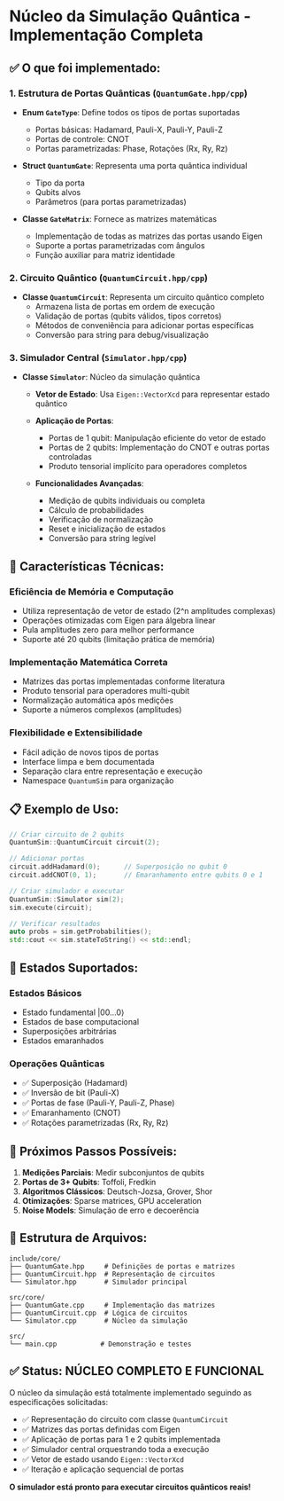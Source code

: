 # Núcleo da Simulação Quântica - Implementação Completa

## ✅ O que foi implementado:

### 1. **Estrutura de Portas Quânticas** (`QuantumGate.hpp/cpp`)
- **Enum `GateType`**: Define todos os tipos de portas suportadas
  - Portas básicas: Hadamard, Pauli-X, Pauli-Y, Pauli-Z
  - Portas de controle: CNOT
  - Portas parametrizadas: Phase, Rotações (Rx, Ry, Rz)

- **Struct `QuantumGate`**: Representa uma porta quântica individual
  - Tipo da porta
  - Qubits alvos
  - Parâmetros (para portas parametrizadas)

- **Classe `GateMatrix`**: Fornece as matrizes matemáticas
  - Implementação de todas as matrizes das portas usando Eigen
  - Suporte a portas parametrizadas com ângulos
  - Função auxiliar para matriz identidade

### 2. **Circuito Quântico** (`QuantumCircuit.hpp/cpp`)
- **Classe `QuantumCircuit`**: Representa um circuito quântico completo
  - Armazena lista de portas em ordem de execução
  - Validação de portas (qubits válidos, tipos corretos)
  - Métodos de conveniência para adicionar portas específicas
  - Conversão para string para debug/visualização

### 3. **Simulador Central** (`Simulator.hpp/cpp`)
- **Classe `Simulator`**: Núcleo da simulação quântica
  - **Vetor de Estado**: Usa `Eigen::VectorXcd` para representar estado quântico
  - **Aplicação de Portas**:
    - Portas de 1 qubit: Manipulação eficiente do vetor de estado
    - Portas de 2 qubits: Implementação do CNOT e outras portas controladas
    - Produto tensorial implícito para operadores completos
  
  - **Funcionalidades Avançadas**:
    - Medição de qubits individuais ou completa
    - Cálculo de probabilidades
    - Verificação de normalização
    - Reset e inicialização de estados
    - Conversão para string legível

## 🔧 Características Técnicas:

### **Eficiência de Memória e Computação**
- Utiliza representação de vetor de estado (2^n amplitudes complexas)
- Operações otimizadas com Eigen para álgebra linear
- Pula amplitudes zero para melhor performance
- Suporte até 20 qubits (limitação prática de memória)

### **Implementação Matemática Correta**
- Matrizes das portas implementadas conforme literatura
- Produto tensorial para operadores multi-qubit
- Normalização automática após medições
- Suporte a números complexos (amplitudes)

### **Flexibilidade e Extensibilidade**
- Fácil adição de novos tipos de portas
- Interface limpa e bem documentada
- Separação clara entre representação e execução
- Namespace `QuantumSim` para organização

## 📋 Exemplo de Uso:

```cpp
// Criar circuito de 2 qubits
QuantumSim::QuantumCircuit circuit(2);

// Adicionar portas
circuit.addHadamard(0);      // Superposição no qubit 0
circuit.addCNOT(0, 1);       // Emaranhamento entre qubits 0 e 1

// Criar simulador e executar
QuantumSim::Simulator sim(2);
sim.execute(circuit);

// Verificar resultados
auto probs = sim.getProbabilities();
std::cout << sim.stateToString() << std::endl;
```

## 🎯 Estados Suportados:

### **Estados Básicos**
- Estado fundamental |00...0⟩
- Estados de base computacional
- Superposições arbitrárias
- Estados emaranhados

### **Operações Quânticas**
- ✅ Superposição (Hadamard)
- ✅ Inversão de bit (Pauli-X)
- ✅ Portas de fase (Pauli-Y, Pauli-Z, Phase)
- ✅ Emaranhamento (CNOT)
- ✅ Rotações parametrizadas (Rx, Ry, Rz)

## 🔄 Próximos Passos Possíveis:

1. **Medições Parciais**: Medir subconjuntos de qubits
2. **Portas de 3+ Qubits**: Toffoli, Fredkin
3. **Algoritmos Clássicos**: Deutsch-Jozsa, Grover, Shor
4. **Otimizações**: Sparse matrices, GPU acceleration
5. **Noise Models**: Simulação de erro e decoerência

## 📁 Estrutura de Arquivos:

```
include/core/
├── QuantumGate.hpp     # Definições de portas e matrizes
├── QuantumCircuit.hpp  # Representação de circuitos
└── Simulator.hpp       # Simulador principal

src/core/
├── QuantumGate.cpp     # Implementação das matrizes
├── QuantumCircuit.cpp  # Lógica de circuitos
└── Simulator.cpp       # Núcleo da simulação

src/
└── main.cpp           # Demonstração e testes
```

## ✅ Status: **NÚCLEO COMPLETO E FUNCIONAL**

O núcleo da simulação está totalmente implementado seguindo as especificações solicitadas:
- ✅ Representação do circuito com classe `QuantumCircuit`
- ✅ Matrizes das portas definidas com Eigen
- ✅ Aplicação de portas para 1 e 2 qubits implementada
- ✅ Simulador central orquestrando toda a execução
- ✅ Vetor de estado usando `Eigen::VectorXcd`
- ✅ Iteração e aplicação sequencial de portas

**O simulador está pronto para executar circuitos quânticos reais!**
